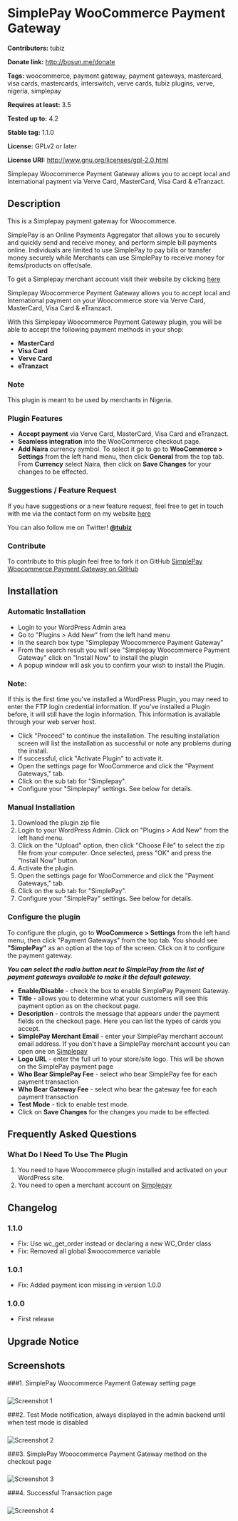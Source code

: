 # SimplePay WooCommerce Payment Gateway #
**Contributors:** tubiz

**Donate link:** http://bosun.me/donate

**Tags:** woocommerce, payment gateway, payment gateways, mastercard, visa cards, mastercards, interswitch, verve cards, tubiz plugins, verve, nigeria, simplepay

**Requires at least:** 3.5

**Tested up to:** 4.2

**Stable tag:** 1.1.0

**License:** GPLv2 or later

**License URI:** http://www.gnu.org/licenses/gpl-2.0.html


Simplepay Woocommerce Payment Gateway allows you to accept local and International payment via Verve Card, MasterCard, Visa Card & eTranzact.





## Description ##

This is a Simplepay payment gateway for Woocommerce.

SimplePay is an Online Payments Aggregator that allows you to securely and quickly send and receive money, and perform simple bill payments online. Individuals are limited to use SimplePay to pay bills or transfer money securely while Merchants can use SimplePay to receive money for items/products on offer/sale.

To get a Simplepay merchant account visit their website by clicking [here](https://simplepay4u.com)

Simplepay Woocommerce Payment Gateway allows you to accept local and International payment on your Woocommerce store via Verve Card, MasterCard, Visa Card & eTranzact.

With this Simplepay Woocommerce Payment Gateway plugin, you will be able to accept the following payment methods in your shop:

* __MasterCard__
* __Visa Card__
* __Verve Card__
* __eTranzact__

### Note ###

This plugin is meant to be used by merchants in Nigeria.

### Plugin Features ###

*   __Accept payment__ via Verve Card, MasterCard, Visa Card and eTranzact.
* 	__Seamless integration__ into the WooCommerce checkout page.
* 	__Add Naira__ currency symbol. To select it go to go to __WooCommerce > Settings__ from the left hand menu, then click __General__ from the top tab. From __Currency__ select Naira, then click on __Save Changes__ for your changes to be effected.


### Suggestions / Feature Request ###

If you have suggestions or a new feature request, feel free to get in touch with me via the contact form on my website [here](http://bosun.me/get-in-touch/)

You can also follow me on Twitter! **[@tubiz](http://twitter.com/tubiz)**


### Contribute ###
To contribute to this plugin feel free to fork it on GitHub [SimplePay Woocommerce Payment Gateway on GitHub](https://github.com/tubiz/simplepay-woocommerce-payment-gateway)


## Installation ##

### Automatic Installation ###
* 	Login to your WordPress Admin area
* 	Go to "Plugins > Add New" from the left hand menu
* 	In the search box type "Simplepay Woocommerce Payment Gateway"
*	From the search result you will see "Simplepay Woocommerce Payment Gateway" click on "Install Now" to install the plugin
*	A popup window will ask you to confirm your wish to install the Plugin.

### Note: ###
If this is the first time you've installed a WordPress Plugin, you may need to enter the FTP login credential information. If you've installed a Plugin before, it will still have the login information. This information is available through your web server host.

* Click "Proceed" to continue the installation. The resulting installation screen will list the installation as successful or note any problems during the install.
* If successful, click "Activate Plugin" to activate it.
* 	Open the settings page for WooCommerce and click the "Payment Gateways," tab.
* 	Click on the sub tab for "Simplepay".
*	Configure your "Simplepay" settings. See below for details.

### Manual Installation ###
1. 	Download the plugin zip file
2. 	Login to your WordPress Admin. Click on "Plugins > Add New" from the left hand menu.
3.  Click on the "Upload" option, then click "Choose File" to select the zip file from your computer. Once selected, press "OK" and press the "Install Now" button.
4.  Activate the plugin.
5. 	Open the settings page for WooCommerce and click the "Payment Gateways," tab.
6. 	Click on the sub tab for "SimplePay".
7.	Configure your "SimplePay" settings. See below for details.



### Configure the plugin ###
To configure the plugin, go to __WooCommerce > Settings__ from the left hand menu, then click "Payment Gateways" from the top tab. You should see __"SimplePay"__ as an option at the top of the screen. Click on it to configure the payment gateway.

__*You can select the radio button next to SimplePay from the list of payment gateways available to make it the default gateway.*__

* __Enable/Disable__ - check the box to enable SimplePay Payment Gateway.
* __Title__ - allows you to determine what your customers will see this payment option as on the checkout page.
* __Description__ - controls the message that appears under the payment fields on the checkout page. Here you can list the types of cards you accept.
* __SimplePay Merchant Email__  - enter your SimplePay merchant account email address. If you don't have a SimplePay merchant account you can open one on [Simplepay](https://simplepay4u.com)
* __Logo URL__  - enter the full url to your store/site logo. This will be shown on the SimplePay payment page
* __Who Bear SimplePay Fee__  - select who bear SimplePay fee for each payment transaction
* __Who Bear Gateway Fee__  - select who bear the gateway fee for each payment transaction
* __Test Mode__  - tick to enable test mode.
* Click on __Save Changes__ for the changes you made to be effected.





## Frequently Asked Questions ##

### What Do I Need To Use The Plugin ###

1.	You need to have Woocommerce plugin installed and activated on your WordPress site.
2.	You need to open a merchant account on [Simplepay](https://simplepay4u.com)


## Changelog ##

### 1.1.0 ###
*	Fix: Use wc_get_order instead or declaring a new WC_Order class
*	Fix: Removed all global $woocommerce variable

### 1.0.1 ###
* 	Fix: Added payment icon missing in version 1.0.0

### 1.0.0 ###
*   First release




## Upgrade Notice ##


## Screenshots ##

###1. SimplePay Woocommerce Payment Gateway setting page
###
![Screenshot 1](https://github.com/tubiz/simplepay-woocommerce-payment-gateway/blob/master/assets/screenshot-1.png)

###2. Test Mode notification, always displayed in the admin backend until when test mode is disabled
###
![Screenshot 2](https://github.com/tubiz/simplepay-woocommerce-payment-gateway/blob/master/assets/screenshot-2.png)

###3. SimplePay Wooocommerce Payment Gateway method on the checkout page
###
![Screenshot 3](https://github.com/tubiz/simplepay-woocommerce-payment-gateway/blob/master/assets/screenshot-3.png)

###4. Successful Transaction page
###
![Screenshot 4](https://github.com/tubiz/simplepay-woocommerce-payment-gateway/blob/master/assets/screenshot-4.png)
